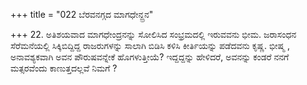 +++
title = "022 ಬೆರವನಗ್ಗದ ಮಾಗಧೇನ್ದ್ರನ"

+++
22. ಅತಿಶಯವಾದ ಮಾಗಧೇಂದ್ರನನ್ನು ಸೋಲಿಸಿದ ಸಂಭ್ರಮದಲ್ಲಿ ಇರುವವನು ಭೀಮ. ಜರಾಸಂಧನ  ಸೆರೆಮನೆಯಲ್ಲಿ ಸಿಕ್ಕಿಬಿದ್ದಿದ್ದ ರಾಜರುಗಳನ್ನು ಸಾಲಾಗಿ ಬಿಡಿಸಿ ಕಳಿಸಿ ಕೀರ್ತಿಯನ್ನು ಪಡೆದವನು ಕೃಷ್ಣ. ಭೀಷ್ಮ , ಅನಾವಶ್ಯಕವಾಗಿ ಅವನ ಪೌರುಷವನ್ನೇಕೆ ಹೊಗಳುತ್ತೀಯೆ? ಇದ್ದದ್ದನ್ನು ಹೇಳಿದರೆ, ಅವನನ್ನು ಕಂಡರೆ ನನಗೆ ಮತ್ಸರವೆಂದು ಕಾಣುತ್ತದಲ್ಲವೆ ನಿಮಗೆ ?